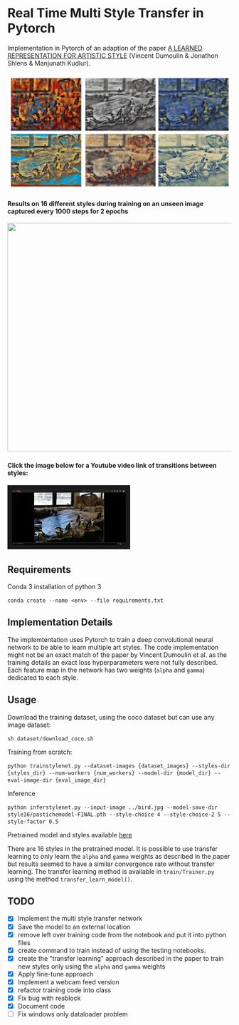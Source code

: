 # Real Time Multi Style Transfer in Pytorch

Implementation in Pytorch of an adaption of the paper [A LEARNED REPRESENTATION FOR ARTISTIC STYLE](https://arxiv.org/pdf/1610.07629.pdf) (Vincent Dumoulin & Jonathon Shlens & Manjunath Kudlur).

<img src = 'sample/sample.jpg'>

#### Results on 16 different styles during training on an unseen image captured every 1000 steps for 2 epochs
<img src = 'sample/movie.gif' width = '512px' height = '512px'>



#### Click the image below for a Youtube video link of transitions between styles:
<a href="https://www.youtube.com/watch?v=p1RYBBEYafA" target="_blank"><img src="sample/linkToVideo.jpg" 
alt="Youtube sample" width="256" border="10" /></a>

## Requirements

Conda 3 installation of python 3
```
conda create --name <env> --file requirements.txt
```

## Implementation Details

The implemtentation uses Pytorch to train a deep convolutional neural network to be able to learn multiple art styles. The code implementation might not be an exact match of the paper by Vincent Dumoulin et al. as the training details an exact loss hyperparameters were not fully described. Each feature map in the network has two weights (`alpha` and `gamma`) dedicated to each style.

## Usage

Download the training dataset, using the coco dataset but can use any image dataset:
```
sh dataset/download_coco.sh
```

Training from scratch:
```
python trainstylenet.py --dataset-images {dataset_images} --styles-dir {styles_dir} --num-workers {num_workers} --model-dir {model_dir} --eval-image-dir {eval_image_dir} 
```

Inference
```
python inferstylenet.py --input-image ../bird.jpg --model-save-dir style16/pastichemodel-FINAL.pth --style-choice 4 --style-choice-2 5 --style-factor 0.5
```

Pretrained model and styles available [here](https://drive.google.com/drive/folders/1BFszn2tQdrVPeovpu5utY6XpQ4gkA96_?usp=sharing) 

There are 16 styles in the pretrained model. It is possible to use transfer learning to only learn the `alpha` and `gamma` weights as described in the paper but results seemed to have a similar convergence rate without transfer learning. The transfer learning method is available in `train/Trainer.py` using the method `transfer_learn_model()`. 


## TODO

- [x] Implement the multi style transfer network
- [x] Save the model to an external location
- [x] remove left over training code from the notebook and put it into python files
- [x] create command to train instead of using the testing notebooks.
- [x] create the "transfer learning" approach described in the paper to train new styles only using the `alpha` and `gamma` weights
- [x] Apply fine-tune approach
- [x] Implement a webcam feed version
- [x] refactor training code into class
- [x] Fix bug with resblock
- [x] Document code
- [ ] Fix windows only dataloader problem
